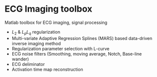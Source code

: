# ECG Imaging toolbox

Matlab toolbox for ECG imaging, signal processing
- $L_{2}$ & $L_{p}L_{q}$ regularization
- Multi-variate Adaptive Regression Splines (MARS) based data-driven inverse imaging method
- Regularization parameter selection with L-curve
- ECG noise filters (Smoothing, moving average, Notch, Base-line wander)
- ECG deliminator
- Activation time map reconstruction

